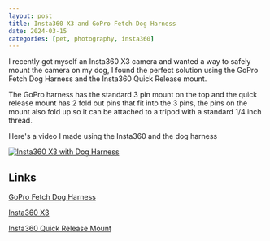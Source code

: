 ```yaml
---
layout: post
title: Insta360 X3 and GoPro Fetch Dog Harness
date: 2024-03-15
categories: [pet, photography, insta360]
---
```


I recently got myself an Insta360 X3 camera and wanted a way to safely mount the camera on my dog, I found the perfect solution using the GoPro Fetch Dog Harness and the Insta360 Quick Release mount.

The GoPro harness has the standard 3 pin mount on the top and the quick release mount has 2 fold out pins that fit into the 3 pins, the pins on the mount also fold up so it can be attached to a tripod with a standard 1/4 inch thread.

Here's a video I made using the Insta360 and the dog harness

[![Insta360 X3 with Dog Harness](https://img.youtube.com/vi/FuV-r7tDvQQ/0.jpg)](https://www.youtube.com/watch?v=FuV-r7tDvQQ)


## Links
[GoPro Fetch Dog Harness](https://gopro.com/en/gb/shop/mounts-accessories/fetch-dog-harness/ADOGM-001.html)

[Insta360 X3](https://www.insta360.com/product/insta360-x3)

[Insta360 Quick Release Mount](https://store.insta360.com/product/quick_release_mount)
